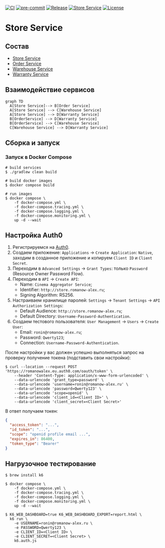 [![CI](https://github.com/Romanow/store-service/actions/workflows/build.yml/badge.svg?branch=master)](https://github.com/Romanow/store-service/actions/workflows/build.yml)
[![pre-commit](https://img.shields.io/badge/pre--commit-enabled-brightgreen?logo=pre-commit)](https://github.com/pre-commit/pre-commit)
[![Release](https://img.shields.io/github/v/release/Romanow/store-service?logo=github&sort=semver)](https://github.com/Romanow/store-service/releases/latest)
[![Store Service](https://img.shields.io/docker/pulls/romanowalex/store-service?logo=docker)](https://hub.docker.com/r/romanowalex/store-service)
[![License](https://img.shields.io/github/license/Romanow/store-service)](https://github.com/Romanow/store-service/blob/master/LICENSE)

# Store Service

## Состав

* [Store Service](store-service/README.md)
* [Order Service](order-service/README.md)
* [Warehouse Service](warehouse-service/README.md)
* [Warranty Service](warranty-service/README.md)

## Взаимодействие сервисов

```mermaid
graph TD
  A[Store Service]--> B[Order Service]
  A[Store Service] --> C[Warehouse Service]
  A[Store Service] --> D[Warranty Service]
  B[OrderService] --> D[Warranty Service]
  B[OrderService] --> C[Warehouse Service]
  C[Warehouse Service] --> D[Warranty Service]
```

## Сборка и запуск

### Запуск в Docker Compose

```shell
# build services
$ ./gradlew clean build

# build docker images
$ docker compose build

# run images
$ docker compose \
    -f docker-compose.yml \
    -f docker-compose.tracing.yml \
    -f docker-compose.logging.yml \
    -f docker-compose.monitoring.yml \
    up -d --wait
```

## Настройка Auth0

1. Регистрируемся на [Auth0](https://auth0.com).
2. Создаем приложение: `Applications` -> `Create Application`: `Native`, заходим в созданное приложение и
   копируем `Client ID` и `Client Secret`.
3. Переходим в `Advanced Settings` -> `Grant Types`: только `Password` (Resource Owner Password Flow).
4. Переходим в `API` -> `Create API`:
    * Name: `Cinema Aggregator Service`;
    * Identifier: `http://store.romanow-alex.ru`;
    * Signing Algorithm: RS256.
5. Настраиваем хранилище паролей: `Settings` -> `Tenant Settings` -> `API Authorization Settings`:
    * Default Audience: `http://store.romanow-alex.ru`;
    * Default Directory: `Username-Password-Authentication`.
6. Создаем тестового пользователя: `User Management` -> `Users` -> `Create User`:
    * Email: `ronin@romanow-alex.ru`;
    * Password: `Qwerty123`;
    * Connection: `Username-Password-Authentication`.

После настройки у вас должен успешно выполняться запрос на проверку получение токена (подставить свои настройки):

```shell
$ curl --location --request POST 'https://romanowalex.eu.auth0.com/oauth/token' \
    --header 'Content-Type: application/x-www-form-urlencoded' \
    --data-urlencode 'grant_type=password' \
    --data-urlencode 'username=ronin@romanow-alex.ru' \
    --data-urlencode 'password=Qwerty123' \
    --data-urlencode 'scope=openid' \
    --data-urlencode 'client_id=<Client ID>' \
    --data-urlencode 'client_secret=<Client Secret>'
```

В ответ получаем токен:

```json
{
  "access_token": "...",
  "id_token": "...",
  "scope": "openid profile email ...",
  "expires_in": 86400,
  "token_type": "Bearer"
}
```

## Нагрузочное тестирование

```shell
$ brew install k6

$ docker compose \
    -f docker-compose.yml \
    -f docker-compose.tracing.yml \
    -f docker-compose.logging.yml \
    -f docker-compose.monitoring.yml \
    up -d --wait

$ K6_WEB_DASHBOARD=true K6_WEB_DASHBOARD_EXPORT=report.html \
  k6 run \
    -e USERNAME=ronin@romanow-alex.ru \
    -e PASSWORD=Qwerty123 \
    -e CLIENT_ID=<Client ID> \
    -e CLIENT_SECRET=<Client Secret> \
    k6.auth.js
```
